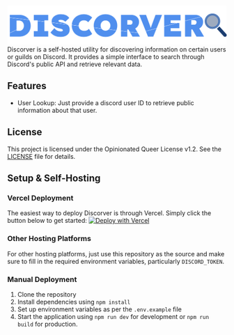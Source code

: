 ![Discorver Logo](/src/lib/assets/wordmark.svg)
Discorver is a self-hosted utility for discovering information on certain users or guilds on Discord. It provides a simple interface to search through Discord's public API and retrieve relevant data.

## Features
- User Lookup: Just provide a discord user ID to retrieve public information about that user.

## License
This project is licensed under the Opinionated Queer License v1.2. See the [LICENSE](./LICENSE.md) file for details.

## Setup & Self-Hosting
### Vercel Deployment
The easiest way to deploy Discorver is through Vercel. Simply click the button below to get started:
[![Deploy with Vercel](https://vercel.com/button)](https://vercel.com/new/clone?repository-url=https%3A%2F%2Fgithub.com%2FNotPiny%2FDiscorver&env=DISCORD_TOKEN&envDescription=Discord%20bot%20token%20for%20authentication&envLink=https%3A%2F%2Fdiscord.com%2Fdevelopers%2Fdocs%2Fquick-start%2Fgetting-started&project-name=discorver&repository-name=discorver)

### Other Hosting Platforms
For other hosting platforms, just use this repository as the source and make sure to fill in the required environment variables, particularly `DISCORD_TOKEN`.

### Manual Deployment
1. Clone the repository
2. Install dependencies using `npm install`
3. Set up environment variables as per the `.env.example` file
4. Start the application using `npm run dev` for development or `npm run build` for production.
